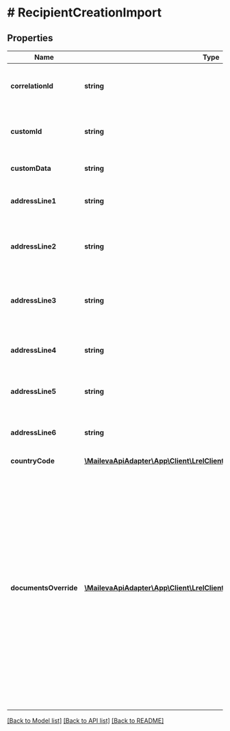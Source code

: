 # # RecipientCreationImport

## Properties

Name | Type | Description | Notes
------------ | ------------- | ------------- | -------------
**correlationId** | **string** | Identifiant du destinataire pour la référence | [optional]
**customId** | **string** | Identifiant du destinataire fourni par le client | [optional]
**customData** | **string** | Information libre fournie par le client | [optional]
**addressLine1** | **string** | Ligne d&#39;adresse n°1 (Société) | [optional]
**addressLine2** | **string** | Ligne d&#39;adresse n°2 (Civilité, Prénom, Nom) | [optional]
**addressLine3** | **string** | Ligne d&#39;adresse n°3 (Résidence, Bâtiement ...) | [optional]
**addressLine4** | **string** | Ligne d&#39;adresse n°4 (N° et libellé de la voie) | [optional]
**addressLine5** | **string** | Ligne d&#39;adresse n°5 (Lieu dit, BP...) | [optional]
**addressLine6** | **string** | Ligne d&#39;adresse n°6 (Code postal et ville) |
**countryCode** | [**\MailevaApiAdapter\App\Client\LrelClient\Model\CountryCode**](CountryCode.md) |  |
**documentsOverride** | [**\MailevaApiAdapter\App\Client\LrelClient\Model\DocumentsOverrideItem[]**](DocumentsOverrideItem.md) | Liste de bribes de documents. Si ce champ n&#39;est pas renseigné,  le destinataire recevra tous les documents associé à l&#39;envoi.  Si ce champ est renseigné, le destinataire recevra la liste de  bribes de documents indiquées (dans l&#39;ordre des éléments du tableau). | [optional]

[[Back to Model list]](../../README.md#models) [[Back to API list]](../../README.md#endpoints) [[Back to README]](../../README.md)
